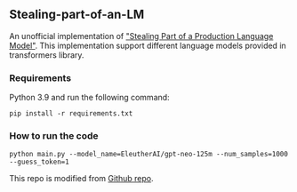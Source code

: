 ## Stealing-part-of-an-LM
An unofficial implementation of ["Stealing Part of a Production Language Model"](https://arxiv.org/abs/2403.06634).
This implementation support different language models provided in transformers library.

### Requirements
Python 3.9 and run the following command:
```{bash}
pip install -r requirements.txt
```

### How to run the code
```{bash}
python main.py --model_name=EleutherAI/gpt-neo-125m --num_samples=1000 --guess_token=1
```

This repo is modified from [Github repo](https://github.com/sramshetty/stealing-part-of-an-LM).
